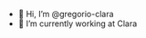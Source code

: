 - 👋 Hi, I’m @gregorio-clara
- 👀 I’m currently working at Clara

<!---
gregorio-clara/gregorio-clara is a ✨ special ✨ repository because its `README.md` (this file) appears on your GitHub profile.
You can click the Preview link to take a look at your changes.
--->
